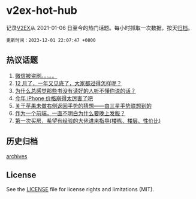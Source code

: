 # v2ex-hot-hub

 记录[V2EX](https://www.v2ex.com/)从 2021-01-06 日至今的热门话题。每小时抓取一次数据，按天[归档](archives)。

`更新时间：2023-12-01 22:07:47 +0800`

## 热议话题

1. [微信被盗刷。。。。。](https://www.v2ex.com/t/996764)
1. [12 月了，一年又见底了，大家都过得怎样呢？](https://www.v2ex.com/t/996699)
1. [为什么总感觉那些书没有读好的人听不懂你说的话？](https://www.v2ex.com/t/996654)
1. [今年 iPhone 价格崩得太厉害了吧](https://www.v2ex.com/t/996664)
1. [关于苹果未做右侧返回手势的猜想——由三星手势联想到的](https://www.v2ex.com/t/996732)
1. [作为一个前端，一直不明白为什么要晚上发版？](https://www.v2ex.com/t/996780)
1. [第一次买房，希望有经验的大佬进来指导(楼栋、楼层、性价比)](https://www.v2ex.com/t/996743)

## 历史归档

[archives](archives)

## License

See the [LICENSE](LICENSE) file for license rights and limitations (MIT).
